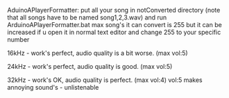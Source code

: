 AduinoAPlayerFormatter:
put all your song in notConverted directory (note that all songs have to be named song1,2,3.wav)
and run ArduinoAPlayerFormatter.bat max song's it can convert is 255 but it can be increased if u 
open it in normal text editor and change 255 to your specific number

16kHz - work's perfect, audio quality is a bit worse. (max vol:5)

24kHz - work's perfect, audio quality is good. (max vol:5)

32kHz - work's OK, audio quality is perfect. (max vol:4) vol:5 makes annoying sound's - unlistenable 
